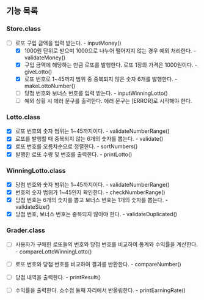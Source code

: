## 기능 목록



### Store.class

* [ ] 로또 구입 금액을 입력 받는다. - inputMoney()
  * [x] 1000원 단위로 받으며 1000으로 나누어 떨어지지 않는 경우 예외 처리한다. - validateMoney()
  * [x] 구입 금액에 해당하는 만큼 로또를 발행한다. 로또 1장의 가격은 1000원이다. - giveLotto()
  * [x] 로또 번호로 1~45까지 범위 중 중복되지 않은 숫자 6개를 발행한다. - makeLottoNumber()
  * [ ] 당첨 번호와 보너스 번호를 입력 받는다. - inputWinningLotto()
  * [ ] 예외 상황 시 에러 문구를 출력한다. 에러 문구는 [ERROR]로 시작해야 한다. 

### Lotto.class

* [x] 로또 번호의 숫자 범위는 1~45까지이다. - validateNumberRange()
* [x] 로또를 발행할 때 중복되지 않는 6개의 숫자를 뽑는다. - validate()
* [x] 로또 번호를 오름차순으로 정렬한다. - sortNumbers()
* [x] 발행한 로또 수량 및 번호를 출력한다. - printLotto()

### WinningLotto.class  

* [x] 당첨 번호와 숫자 범위는 1~45까지이다. - validateNumberRange()
* [x] 번호의 숫자 범위가 1~45인지 확인한다. - checkNumberRange()
* [x] 당첨 번호는 6개의 숫자를 뽑고 보너스 번호는 1개의 숫자를 뽑는다. - validateSize()
* [x] 당첨 번호, 보너스 번호는 중복되지 않아야 한다. - validateDuplicated()

### Grader.class

* [ ] 사용자가 구매한 로또들의 번호와 당첨 번호를 비교하여 통계와 수익률을 계산한다. - compareLottoWinningLotto()
* [ ] 로또 번호와 당첨 번호를 비교하여 결과를 반환한다. - compareNumber()
* [ ] 당첨 내역을 출력한다. - printResult()
* [ ] 수익률을 출력한다. 소수점 둘째 자리에서 반올림한다. - printEarningRate()

  



